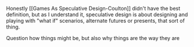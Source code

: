 Honestly [[Games As Speculative Design-Coulton]] didn't have the best definition, but as I understand it, speculative design is about designing and playing with "what if" scenarios, alternate futures or presents, that sort of thing.

Question how things might be, but also why things are the way they are
